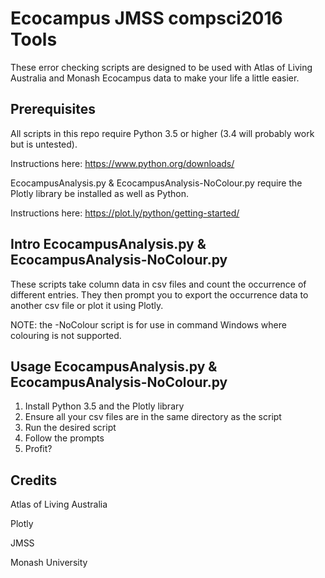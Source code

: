 # Ecocampus JMSS compsci2016 Tools

These error checking scripts are designed to be used with Atlas of Living Australia and Monash Ecocampus data to make your life a little easier. 

## Prerequisites

All scripts in this repo require Python 3.5 or higher (3.4 will probably work but is untested). 

Instructions here: https://www.python.org/downloads/

EcocampusAnalysis.py & EcocampusAnalysis-NoColour.py require the Plotly library be installed as well as Python. 

Instructions here: https://plot.ly/python/getting-started/

## Intro EcocampusAnalysis.py & EcocampusAnalysis-NoColour.py

These scripts take column data in csv files and count the occurrence of different entries. 
They then prompt you to export the occurrence data to another csv file or plot it using Plotly. 

NOTE: the -NoColour script is for use in command Windows where colouring is not supported. 

## Usage EcocampusAnalysis.py & EcocampusAnalysis-NoColour.py

1. Install Python 3.5 and the Plotly library
2. Ensure all your csv files are in the same directory as the script
3. Run the desired script
4. Follow the prompts
5. Profit?

## Credits

Atlas of Living Australia

Plotly

JMSS

Monash University